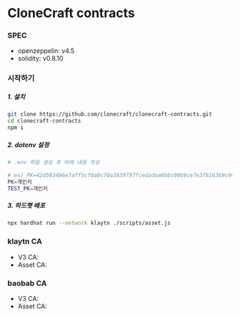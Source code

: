 # CloneCraft contracts



### SPEC

- openzeppelin: v4.5
- solidity: v0.8.10



### 시작하기

##### 1. 설치

```sh
git clone https://github.com/clonecraft/clonecraft-contracts.git
cd clonecraft-contracts
npm i
```

##### 2. dotenv 설정

```sh
# .env 파일 생성 후 아래 내용 작성

# ex) PK=42d503496e7aff5cf0a8c70a3939797fcedadaa6bbc0069ce7e3f816368c04f7
PK=개인키
TEST_PK=개인키
```

##### 3. 하드햇 배포

```sh
npx hardhat run --network klaytn ./scripts/asset.js
```



### klaytn CA

- V3 CA:
- Asset CA:



### baobab CA

- V3 CA:
- Asset CA:
